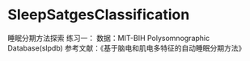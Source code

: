 # SleepSatgesClassification
睡眠分期方法探索
练习一：
数据：MIT-BIH Polysomnographic Database(slpdb)
参考文献：《基于脑电和肌电多特征的自动睡眠分期方法》
